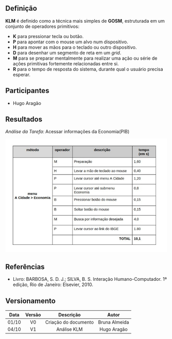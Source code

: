 ## Definição
<p align=”Justify”> 

**KLM** é definido como a técnica mais simples de **GOSM**, 
estruturada em um conjunto de operadores primitivos:

* **K** para pressionar tecla ou botão.
* **P** para apontar com o mouse um alvo num dispositivo.
* **H** para mover as mãos para o teclado ou outro dispositivo.
* **D** para desenhar um segmento de reta em um _grid_.
* **M** para se preparar mentalmente para realizar uma ação ou série de ações primitivas fortemente relacionadas entre si.
* **R** para o tempo de resposta do sistema, durante qual o usuário precisa esperar.
</p>

## Participantes
* Hugo Aragão

## Resultados
<p align=”Left”>

_Análise da Tarefa_: Acessar informações da Economia(PIB)
</p>

<p align=”Left”>

![klm](../imagens/klm.jpg)

</p>

## Referências
* Livro: BARBOSA, S. D. J.; SILVA, B. S. Interação Humano-Computador. 1ª edição, Rio de Janeiro: Elsevier, 2010.

## Versionamento

| Data | Versão |           Descrição             |    Autor    |
|:----:|:------:|:-------------------------------:|:-----------:|
|01/10 |V0      |     Criação do documento        |Bruna Almeida|
|04/10 |V1      |     Análise KLM                 |Hugo Aragão  |